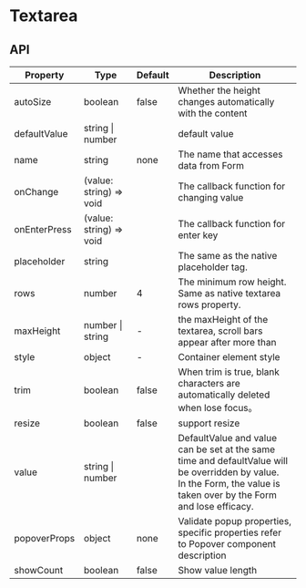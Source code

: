 # Textarea

<example />

## API

| Property | Type | Default | Description |
| --- | --- | --- | --- |
| autoSize | boolean | false | Whether the height changes automatically with the content |
| defaultValue | string \| number | | default value |
| name | string | none | The name that accesses data from Form |
| onChange | (value: string) => void | | The callback function for changing value |
| onEnterPress | (value: string) => void | | The callback function for enter key |
| placeholder | string | | The same as the native placeholder tag. |
| rows | number | 4 | The minimum row height. Same as native textarea rows property. |
| maxHeight | number \| string | - | the maxHeight of the textarea, scroll bars appear after more than | 
| style | object | - | Container element style |
| trim | boolean | false | When trim is true, blank characters are automatically deleted when lose focus。 |
| resize | boolean | false | support resize |
| value | string \| number | | DefaultValue and value can be set at the same time and defaultValue will be overridden by value. <br />In the Form, the value is taken over by the Form and lose efficacy. |
| popoverProps | object | none | Validate popup properties, specific properties refer to Popover component description |
| showCount | boolean | false | Show value length |
